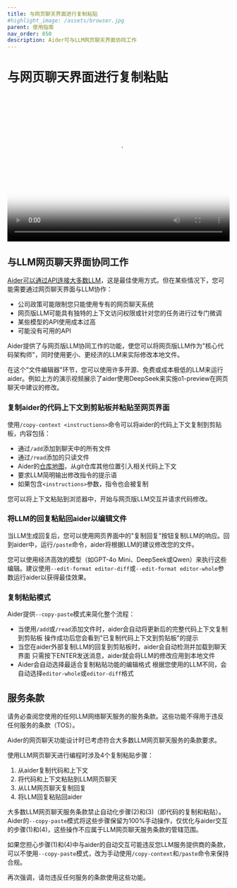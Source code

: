 ```yaml
---
title: 与网页聊天界面进行复制粘贴
#highlight_image: /assets/browser.jpg
parent: 使用指南
nav_order: 850
description: Aider可与LLM网页聊天界面协同工作
---
```


# 与网页聊天界面进行复制粘贴

<div class="video-container">
  <video controls loop poster="/assets/copypaste.jpg">
    <source src="/assets/copypaste.mp4" type="video/mp4">
    <a href="/assets/copypaste.mp4">Aider浏览器界面演示视频</a>
  </video>
</div>

<style>
.video-container {
  position: relative;
  padding-bottom: 66.34%; /* 2160 / 3256 = 0.6634 */
  height: 0;
  overflow: hidden;
}

.video-container video {
  position: absolute;
  top: 0;
  left: 0;
  width: 100%;
  height: 100%;
}
</style>

## 与LLM网页聊天界面协同工作

[Aider可以通过API连接大多数LLM](https://aider.chat/docs/llms.html)，这是最佳使用方式。但在某些情况下，您可能需要通过网页聊天界面与LLM协作：

- 公司政策可能限制您只能使用专有的网页聊天系统
- 网页版LLM可能具有独特的上下文访问权限或针对您的任务进行过专门微调
- 某些模型的API使用成本过高
- 可能没有可用的API

Aider提供了与网页版LLM协同工作的功能，使您可以将网页版LLM作为"核心代码架构师"，同时使用更小、更经济的LLM来实际修改本地文件。

在这个"文件编辑器"环节，您可以使用许多开源、免费或成本极低的LLM来运行aider。例如上方的演示视频展示了aider使用DeepSeek来实施o1-preview在网页聊天中建议的修改。

### 复制aider的代码上下文到剪贴板并粘贴至网页界面

使用`/copy-context <instructions>`命令可以将aider的代码上下文复制到剪贴板，内容包括：

- 通过`/add`添加到聊天中的所有文件
- 通过`/read`添加的只读文件
- Aider的[仓库地图](https://aider.chat/docs/repomap.html)，从git仓库其他位置引入相关代码上下文
- 要求LLM简明输出修改指令的提示语
- 如果包含`<instructions>`参数，指令也会被复制

您可以将上下文粘贴到浏览器中，开始与网页版LLM交互并请求代码修改。

### 将LLM的回复粘贴回aider以编辑文件

当LLM生成回复后，您可以使用网页界面中的"复制回复"按钮复制LLM的响应。回到aider中，运行`/paste`命令，aider将根据LLM的建议修改您的文件。

您可以使用经济高效的模型（如GPT-4o Mini、DeepSeek或Qwen）来执行这些编辑。建议使用`--edit-format editor-diff`或`--edit-format editor-whole`参数运行aider以获得最佳效果。

### 复制粘贴模式

Aider提供`--copy-paste`模式来简化整个流程：

- 当使用`/add`或`/read`添加文件时，aider会自动将更新后的完整代码上下文复制到剪贴板
  操作成功后您会看到"已复制代码上下文到剪贴板"的提示
- 当您在aider外部复制LLM的回复到剪贴板时，aider会自动检测并加载到聊天界面
  只需按下ENTER发送消息，aider就会将LLM的修改应用到本地文件
- Aider会自动选择最适合复制粘贴功能的编辑格式
  根据您使用的LLM不同，会自动选择`editor-whole`或`editor-diff`格式

## 服务条款

请务必查阅您使用的任何LLM网络聊天服务的服务条款。这些功能不得用于违反任何服务的条款（TOS）。

Aider的网页聊天功能设计时已考虑符合大多数LLM网页聊天服务的条款要求。

使用LLM网页聊天进行编程时涉及4个复制粘贴步骤：

1. 从aider复制代码和上下文
2. 将代码和上下文粘贴到LLM网页聊天
3. 从LLM网页聊天复制回复
4. 将LLM回复粘贴回aider

大多数LLM网页聊天服务条款禁止自动化步骤(2)和(3)（即代码的复制和粘贴）。Aider的`--copy-paste`模式将这些步骤保留为100%手动操作，仅优化与aider交互的步骤(1)和(4)，这些操作不应属于LLM网页聊天服务条款的管辖范围。

如果您担心步骤(1)和(4)中与aider的自动交互可能违反您LLM服务提供商的条款，可以不使用`--copy-paste`模式，改为手动使用`/copy-context`和`/paste`命令来保持合规。

再次强调，请勿违反任何服务的条款使用这些功能。
